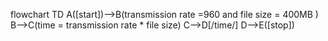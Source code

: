 flowchart TD
A([start])-->B(transmission rate =960 and file size = 400MB )
B-->C(time = transmission rate * file size)
C-->D[/time/]
D-->E([stop])
